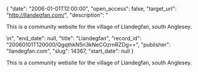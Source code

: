 {
  "date": "2006-01-01T12:00:00", 
  "open_access": false, 
  "target_url": "http://llandegfan.com/", 
  "description": "<p>This is a community website for the village of Llandegfan, south Anglesey.</p>\n", 
  "end_date": null, 
  "title": "Llandegfan", 
  "record_id": "20060101T120000/QgqthkN5n3kNeCOzrnRZDg==", 
  "publisher": "llandegfan.com", 
  "slug": 14367, 
  "start_date": null
}

<p>This is a community website for the village of Llandegfan, south Anglesey.</p>
